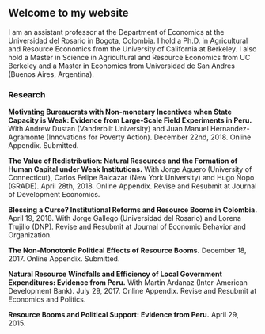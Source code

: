 ## Welcome to my website

I am an assistant professor at the Department of Economics at the Universidad del Rosario in Bogota, Colombia. I hold a Ph.D. in Agricultural and Resource Economics from the University of California at Berkeley. I also hold a Master in Science in Agricultural and Resource Economics from UC Berkeley and a Master in Economics from Universidad de San Andres (Buenos Aires, Argentina). 

### Research

**Motivating Bureaucrats with Non-monetary Incentives when State Capacity is Weak: Evidence from Large-Scale Field Experiments in Peru.** With Andrew Dustan (Vanderbilt University) and Juan Manuel Hernandez-Agramonte (Innovations for Poverty Action). December 22nd, 2018. Online Appendix. Submitted.

**The Value of Redistribution: Natural Resources and the Formation of Human Capital under Weak Institutions.** With Jorge Aguero (University of Connecticut), Carlos Felipe Balcazar (New York University) and Hugo Ñopo (GRADE). April 28th, 2018. Online Appendix. Revise and Resubmit at Journal of Development Economics.

**Blessing a Curse? Institutional Reforms and Resource Booms in Colombia.** April 19, 2018. With Jorge Gallego (Universidad del Rosario) and Lorena Trujillo (DNP). Revise and Resubmit at Journal of Economic Behavior and Organization.

**The Non-Monotonic Political Effects of Resource Booms.** December 18, 2017. Online Appendix. Submitted.

**Natural Resource Windfalls and Efficiency of Local Government Expenditures: Evidence from Peru.** With  Martin Ardanaz (Inter-American Development Bank). July 29, 2017. Online Appendix. Revise and Resubmit at Economics and Politics.

**Resource Booms and Political Support: Evidence from Peru.**  April 29, 2015.
